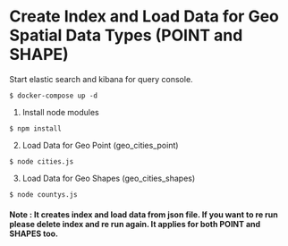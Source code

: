 # Create Index and Load Data for Geo Spatial Data Types (POINT and SHAPE)
Start elastic search and kibana for query console.

``` shell
$ docker-compose up -d
```
1. Install node modules 
``` shell
$ npm install
```
2. Load Data for Geo Point (geo_cities_point)
``` shell
$ node cities.js
```
3. Load Data for Geo Shapes (geo_cities_shapes)
``` shell
$ node countys.js
```
#### Note : It creates index and load data from json file. If you want to re run please delete index and re run again. It applies for both POINT and SHAPES too.
